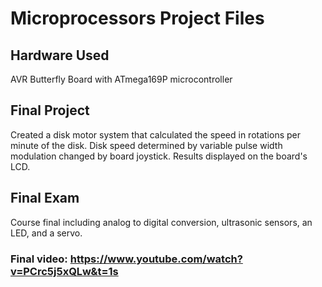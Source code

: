 # Microprocessors Project Files

## Hardware Used
AVR Butterfly Board with ATmega169P microcontroller 

## Final Project
Created a disk motor system that calculated the speed in rotations per minute of the disk. Disk speed determined by variable pulse width modulation changed by board joystick. Results displayed on the board's LCD.   

## Final Exam
Course final including analog to digital conversion, ultrasonic sensors, an LED, and a servo. 

### Final video: https://www.youtube.com/watch?v=PCrc5j5xQLw&t=1s
